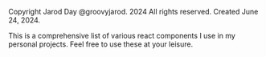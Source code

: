 Copyright Jarod Day @groovyjarod. 2024 All rights reserved. Created June 24, 2024.

This is a comprehensive list of various react components I use in my personal projects. Feel free to use these at your leisure.
